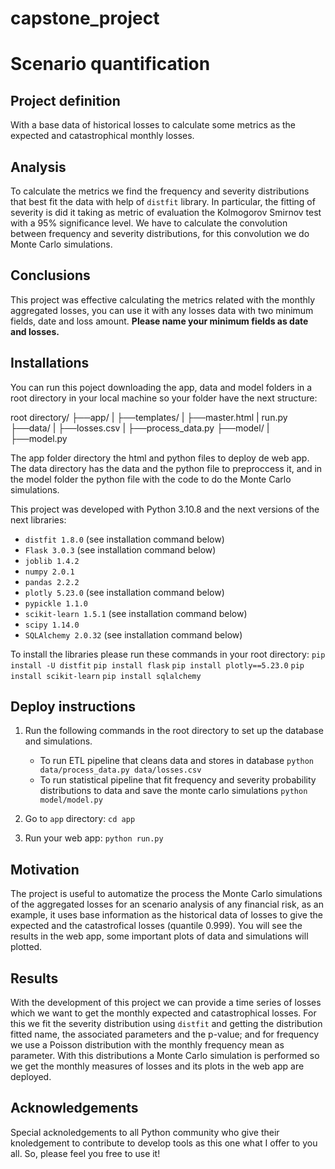 # capstone_project
# Scenario quantification

## Project definition
With a base data of historical losses to calculate some metrics as the expected and catastrophical monthly losses.

## Analysis
To calculate the metrics we find the frequency and severity distributions that best fit the data with help of `distfit` library. In particular, the fitting of severity is did it taking as metric of evaluation the Kolmogorov Smirnov test with a 95% significance level. We have to calculate the convolution between frequency and severity distributions, for this convolution we do Monte Carlo simulations.

## Conclusions
This project was effective calculating the metrics related with the monthly aggregated losses, you can use it with any losses data with two minimum fields, date and loss amount. **Please name your minimum fields as date and losses.**

## Installations
You can run this poject downloading the app, data and model folders in a root directory in your local machine so your folder have the next structure:

root directory/
├──app/
|  ├──templates/
|     ├──master.html
|  run.py
├──data/
|  ├──losses.csv
|  ├──process_data.py
├──model/
|  ├──model.py

The app folder directory the html and python files to deploy de web app. The data directory has the data and the python file to preproccess it, and in the model folder the python file with the code to do the Monte Carlo simulations.

This project was developed with Python 3.10.8 and the next versions of the next libraries:
* `distfit 1.8.0` (see installation command below)
* `Flask 3.0.3` (see installation command below)
* `joblib 1.4.2`
* `numpy 2.0.1`
* `pandas 2.2.2`
* `plotly 5.23.0` (see installation command below)
* `pypickle 1.1.0`
* `scikit-learn 1.5.1` (see installation command below)
* `scipy 1.14.0`
* `SQLAlchemy 2.0.32` (see installation command below)

To install the libraries please run these commands in your root directory:
``pip install -U distfit``
``pip install flask``
``pip install plotly==5.23.0``
``pip install scikit-learn``
``pip install sqlalchemy``

## Deploy instructions
1. Run the following commands in the root directory to set up the database and simulations.

    - To run ETL pipeline that cleans data and stores in database
        `python data/process_data.py data/losses.csv`
    - To run statistical pipeline that fit frequency and severity probability distributions to data and save the monte carlo simulations
        `python model/model.py`

2. Go to `app` directory: `cd app`

3. Run your web app: `python run.py`

## Motivation
The project is useful to automatize the process the Monte Carlo simulations of the aggregated losses for an scenario analysis of any financial risk, as an example, it uses base information as the historical data of losses to give the expected and the catastrofical losses (quantile 0.999). You will see the results in the web app, some important plots of data and simulations will plotted.

## Results
With the development of this project we can provide a time series of losses which we want to get the monthly expected and catastrophical losses. For this we fit the severity distribution using `distfit` and getting the distribution fitted name, the associated parameters and the p-value; and for frequency we use a Poisson distribution with the monthly frequency mean as parameter. With this distributions a Monte Carlo simulation is performed so we get the monthly measures of losses and its plots in the web app are deployed.

## Acknowledgements
Special acknoledgements to all Python community who give their knoledgement to contribute to develop tools as this one what I offer to you all. So, please feel you free to use it!
